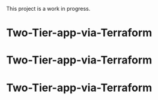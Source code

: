 This project is a work in progress.
# Two-Tier-app-via-Terraform
# Two-Tier-app-via-Terraform
# Two-Tier-app-via-Terraform
